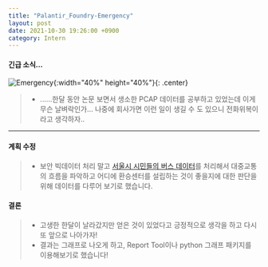 ```yaml
---
title: "Palantir_Foundry-Emergency"
layout: post
date: 2021-10-30 19:26:00 +0900
category: Intern
---
```


#### 긴급 소식...

![Emergency](https://user-images.githubusercontent.com/26592315/139520639-b52c782a-61bd-407f-a901-5270ad13eec7.jpg){:width="40%" height="40%"}{: .center}

> - ......한달 동안 논문 보면서 생소한 PCAP 데이터를 공부하고 있었는데 이게 무슨 날벼락인가... 나중에 회사가면 이런 일이 생길 수 도 있으니 전화위복이라고 생각하자..

---

#### 계획 수정

> - 보안 빅데이터 처리 말고 [서울시 시민들의 버스 데이터](https://topis.seoul.go.kr/refRoom/openRefRoom_3_4.do)를 처리해서 대중교통의 흐름을 파악하고 어디에 환승센터를 설립하는 것이 좋을지에 대한 판단을 위해 데이터를 다루어 보기로 했습니다.

#### 결론

> - 고생한 한달이 날라갔지만 얻은 것이 있었다고 긍정적으로 생각을 하고 다시 또 앞으로 나아가자!
> - 결과는 그래프로 나오게 하고, Report Tool이나 python 그래프 패키지를 이용해보기로 했습니다!
